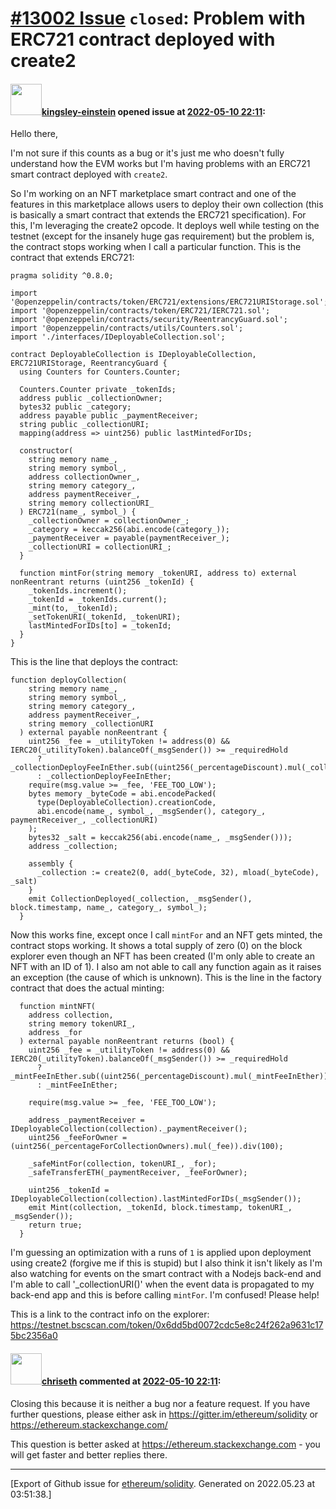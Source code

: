 # [\#13002 Issue](https://github.com/ethereum/solidity/issues/13002) `closed`: Problem with ERC721 contract deployed with create2

#### <img src="https://avatars.githubusercontent.com/u/35224620?u=bebba6d33e35b8dc8a461d32e0a97575d80845e8&v=4" width="50">[kingsley-einstein](https://github.com/kingsley-einstein) opened issue at [2022-05-10 22:11](https://github.com/ethereum/solidity/issues/13002):

Hello there,

I'm not sure if this counts as a bug or it's just me who doesn't fully understand how the EVM works but I'm having problems with an ERC721 smart contract deployed with `create2`.

So I'm working on an NFT marketplace smart contract and one of the features in this marketplace allows users to deploy their own collection (this is basically a smart contract that extends the ERC721 specification). For this, I'm leveraging the create2 opcode. It deploys well while testing on the testnet (except for the insanely huge gas requirement) but the problem is, the contract stops working when I call a particular function. This is the contract that extends ERC721:

```solidity
pragma solidity ^0.8.0;

import '@openzeppelin/contracts/token/ERC721/extensions/ERC721URIStorage.sol';
import '@openzeppelin/contracts/token/ERC721/IERC721.sol';
import '@openzeppelin/contracts/security/ReentrancyGuard.sol';
import '@openzeppelin/contracts/utils/Counters.sol';
import './interfaces/IDeployableCollection.sol';

contract DeployableCollection is IDeployableCollection, ERC721URIStorage, ReentrancyGuard {
  using Counters for Counters.Counter;

  Counters.Counter private _tokenIds;
  address public _collectionOwner;
  bytes32 public _category;
  address payable public _paymentReceiver;
  string public _collectionURI;
  mapping(address => uint256) public lastMintedForIDs;

  constructor(
    string memory name_,
    string memory symbol_,
    address collectionOwner_,
    string memory category_,
    address paymentReceiver_,
    string memory collectionURI_
  ) ERC721(name_, symbol_) {
    _collectionOwner = collectionOwner_;
    _category = keccak256(abi.encode(category_));
    _paymentReceiver = payable(paymentReceiver_);
    _collectionURI = collectionURI_;
  }

  function mintFor(string memory _tokenURI, address to) external nonReentrant returns (uint256 _tokenId) {
    _tokenIds.increment();
    _tokenId = _tokenIds.current();
    _mint(to, _tokenId);
    _setTokenURI(_tokenId, _tokenURI);
    lastMintedForIDs[to] = _tokenId;
  }
}
```

This is the line that deploys the contract:

```solidity
function deployCollection(
    string memory name_,
    string memory symbol_,
    string memory category_,
    address paymentReceiver_,
    string memory _collectionURI
  ) external payable nonReentrant {
    uint256 _fee = _utilityToken != address(0) && IERC20(_utilityToken).balanceOf(_msgSender()) >= _requiredHold
      ? _collectionDeployFeeInEther.sub((uint256(_percentageDiscount).mul(_collectionDeployFeeInEther)).div(100))
      : _collectionDeployFeeInEther;
    require(msg.value >= _fee, 'FEE_TOO_LOW');
    bytes memory _byteCode = abi.encodePacked(
      type(DeployableCollection).creationCode,
      abi.encode(name_, symbol_, _msgSender(), category_, paymentReceiver_, _collectionURI)
    );
    bytes32 _salt = keccak256(abi.encode(name_, _msgSender()));
    address _collection;

    assembly {
      _collection := create2(0, add(_byteCode, 32), mload(_byteCode), _salt)
    }
    emit CollectionDeployed(_collection, _msgSender(), block.timestamp, name_, category_, symbol_);
  }

```

Now this works fine, except once I call `mintFor` and an NFT gets minted, the contract stops working. It shows a total supply of zero (0) on the block explorer even though an NFT has been created (I'm only able to create an NFT with an ID of 1). I also am not able to call any function again as it raises an exception (the cause of which is unknown). This is the line in the factory contract that does the actual minting:

```solidity
  function mintNFT(
    address collection,
    string memory tokenURI_,
    address _for
  ) external payable nonReentrant returns (bool) {
    uint256 _fee = _utilityToken != address(0) && IERC20(_utilityToken).balanceOf(_msgSender()) >= _requiredHold
      ? _mintFeeInEther.sub((uint256(_percentageDiscount).mul(_mintFeeInEther)).div(100))
      : _mintFeeInEther;

    require(msg.value >= _fee, 'FEE_TOO_LOW');

    address _paymentReceiver = IDeployableCollection(collection)._paymentReceiver();
    uint256 _feeForOwner = (uint256(_percentageForCollectionOwners).mul(_fee)).div(100);

    _safeMintFor(collection, tokenURI_, _for);
    _safeTransferETH(_paymentReceiver, _feeForOwner);

    uint256 _tokenId = IDeployableCollection(collection).lastMintedForIDs(_msgSender());
    emit Mint(collection, _tokenId, block.timestamp, tokenURI_, _msgSender());
    return true;
  }
```

I'm guessing an optimization with a runs of `1` is applied upon deployment using create2 (forgive me if this is stupid) but I also think it isn't likely as I'm also watching for events on the smart contract with a Nodejs back-end and I'm able to call '_collectionURI()' when the event data is propagated to my back-end app and this is before calling `mintFor`. I'm confused! Please help!

This is a link to the contract info on the explorer: https://testnet.bscscan.com/token/0x6dd5bd0072cdc5e8c24f262a9631c175bc2356a0

#### <img src="https://avatars.githubusercontent.com/u/9073706?v=4" width="50">[chriseth](https://github.com/chriseth) commented at [2022-05-10 22:11](https://github.com/ethereum/solidity/issues/13002#issuecomment-1123516658):

Closing this because it is neither a bug nor a feature request. If you have further questions, please either ask in https://gitter.im/ethereum/solidity or https://ethereum.stackexchange.com/

This question is better asked at https://ethereum.stackexchange.com - you will get faster and better replies there.


-------------------------------------------------------------------------------



[Export of Github issue for [ethereum/solidity](https://github.com/ethereum/solidity). Generated on 2022.05.23 at 03:51:38.]
